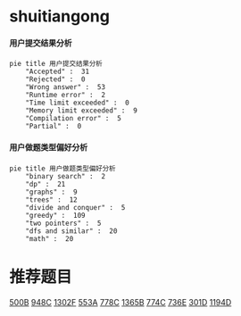 # shuitiangong

<!-- tabs:start -->



#### **用户提交结果分析**

```mermaid
pie title 用户提交结果分析
    "Accepted" :  31
    "Rejected" :  0
    "Wrong answer" :  53
    "Runtime error" :  2
    "Time limit exceeded" :  0
    "Memory limit exceeded" :  9
    "Compilation error" :  5
    "Partial" :  0
```

#### **用户做题类型偏好分析**

```mermaid
pie title 用户做题类型偏好分析
    "binary search" :  2
    "dp" :  21
    "graphs" :  9
    "trees" :  12
    "divide and conquer" :  5
    "greedy" :  109
    "two pointers" :  5
    "dfs and similar" :  20
    "math" :  20
```



<!-- tabs:end -->
# 推荐题目
[500B](https://codeforces.com/contest/500/problem/B)
[948C](https://codeforces.com/contest/948/problem/C)
[1302F](https://codeforces.com/contest/1302/problem/F)
[553A](https://codeforces.com/contest/553/problem/A)
[778C](https://codeforces.com/contest/778/problem/C)
[1365B](https://codeforces.com/contest/1365/problem/B)
[774C](https://codeforces.com/contest/774/problem/C)
[736E](https://codeforces.com/contest/736/problem/E)
[301D](https://codeforces.com/contest/301/problem/D)
[1194D](https://codeforces.com/contest/1194/problem/D)
